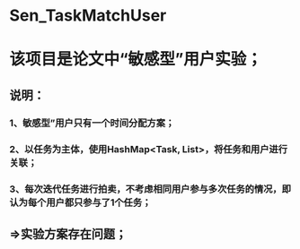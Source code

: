 # Sen_TaskMatchUser

# 该项目是论文中“敏感型”用户实验；

## 说明：
### 1、敏感型”用户只有一个时间分配方案；
### 2、以任务为主体，使用HashMap<Task, List<SenUser>>，将任务和用户进行关联；
### 3、每次迭代任务进行拍卖，不考虑相同用户参与多次任务的情况，即认为每个用户都只参与了1个任务；

## =>实验方案存在问题；